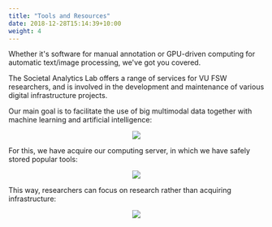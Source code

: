```yaml
---
title: "Tools and Resources"
date: 2018-12-28T15:14:39+10:00
weight: 4
---
```


Whether it's software for manual annotation or GPU-driven computing for automatic text/image processing, we've got you covered.
<!--more-->

The Societal Analytics Lab offers a range of services for VU FSW researchers, and is involved in the development and maintenance of various digital infrastructure projects.

Our main goal is to facilitate the use of big multimodal data together with machine learning and artificial intelligence:   

<p align="center">
  <img src="/images/CompMethPipeline.png" />
</p>


For this, we have acquire our computing server, in which we have safely stored popular tools: 


<p align="center">
  <img src="/images/OurOwn_seso.png" />
</p>

This way, researchers can focus on research rather than acquiring infrastructure:

<p align="center">
  <img src="/images/CompMethPipeline_tools.png" />
</p>



